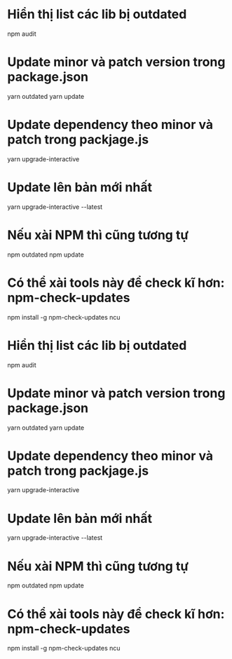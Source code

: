 # Hiển thị list các lib bị outdated
npm audit
# Update minor và patch version trong package.json
yarn outdated
yarn update
# Update dependency theo minor và patch trong packjage.js
yarn upgrade-interactive
# Update lên bản mới nhất
yarn upgrade-interactive --latest
# Nếu xài NPM thì cũng tương tự
npm outdated
npm update
# Có thể xài tools này để check kĩ hơn: npm-check-updates
npm install -g npm-check-updates
ncu
# Hiển thị list các lib bị outdated
npm audit
# Update minor và patch version trong package.json
yarn outdated
yarn update
# Update dependency theo minor và patch trong packjage.js
yarn upgrade-interactive
# Update lên bản mới nhất
yarn upgrade-interactive --latest
# Nếu xài NPM thì cũng tương tự
npm outdated
npm update
# Có thể xài tools này để check kĩ hơn: npm-check-updates
npm install -g npm-check-updates
ncu